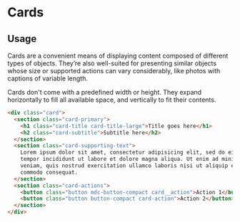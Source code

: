 # Cards

## Usage
Cards are a convenient means of displaying content composed of different types of objects. They’re also well-suited for presenting similar objects whose size or supported actions can vary considerably, like photos with captions of variable length.


Cards don't come with a predefined width or height. They expand horizontally to fill all available space, and vertically
to fit their contents.

```html
<div class="card">
  <section class="card-primary">
    <h1 class="card-title card-title-large">Title goes here</h1>
    <h2 class="card-subtitle">Subtitle here</h2>
  </section>
  <section class="card-supporting-text">
    Lorem ipsum dolor sit amet, consectetur adipisicing elit, sed do eiusmod
    tempor incididunt ut labore et dolore magna aliqua. Ut enim ad minim
    veniam, quis nostrud exercitation ullamco laboris nisi ut aliquip ex ea
    commodo consequat.
  </section>
  <section class="card-actions">
    <button class="button mdc-button-compact card__action">Action 1</button>
    <button class="button button-compact card-action">Action 2</button>
  </section>
</div>
```

